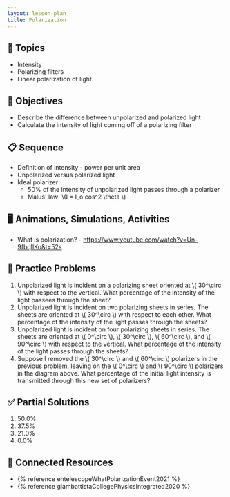 ```yaml
---
layout: lesson-plan
title: Polarization
---
```


## 🔖 Topics

* Intensity
* Polarizing filters
* Linear polarization of light

## 🎯 Objectives

* Describe the difference between unpolarized and polarized light
* Calculate the intensity of light coming off of a polarizing filter

## 📋 Sequence

* Definition of intensity - power per unit area
* Unpolarized versus polarized light
* Ideal polarizer
  * 50% of the intensity of unpolarized light passes through a polarizer
  * Malus' law: \\(I = I_o cos^2 \\theta \\)

## 🖥️ Animations, Simulations, Activities

* What is polarization? - <https://www.youtube.com/watch?v=Un-9fbqlIKo&t=52s>

## 📝 Practice Problems

1. Unpolarized light is incident on a polarizing sheet oriented at \\( 30^\\circ \\) with respect to the vertical. What percentage of the intensity of the light passees through the sheet?
2. Unpolarized light is incident on two polarizing sheets in series. The sheets are oriented at \\( 30^\\circ \\) with respect to each other. What percentage of the intensity of the light passes through the sheets?
3. Unpolarized light is incident on four polarizing sheets in series. The sheets are oriented at \\( 0^\\circ \\), \\( 30^\\circ \\), \\( 60^\\circ \\), and \\( 90^\\circ \\) with respect to the vertical. What percentage of the intensity of the light passes through the sheets?
4. Suppose I removed the \\( 30^\\circ \\) and \\( 60^\\circ \\) polarizers in the previous problem, leaving on the \\( 0^\\circ \\) and \\( 90^\\circ \\) polarizers in the diagram above. What percentage of the initial light intensity is transmitted through this new set of polarizers?

## ✅ Partial Solutions

1. 50.0%
2. 37.5%
3. 21.0%
4. 0.0%

## 📘 Connected Resources

* {% reference ehtelescopeWhatPolarizationEvent2021 %}
* {% reference giambattistaCollegePhysicsIntegrated2020 %}
